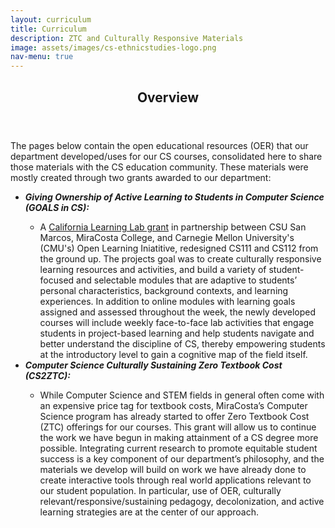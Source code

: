 ```yaml
---
layout: curriculum
title: Curriculum
description: ZTC and Culturally Responsive Materials
image: assets/images/cs-ethnicstudies-logo.png
nav-menu: true
---
```


<!-- Main -->
<div id="main">

<!-- One -->
<section id="one">
	<div class="inner">
		<header class="major">
			<h2>Overview</h2>
		</header>
		<p>The pages below contain the open educational resources (OER) that our department developed/uses for our CS courses, consolidated here to share those materials with the CS education community. These materials were mostly created through two grants awarded to our department:</p>
        <ul>
            <li style="font-weight: bold; font-style: italic;">Giving Ownership of Active Learning to Students in Computer Science (GOALS in CS):</li>
                <ul><li>
                A <a href="https://calearninglab.org/project/giving-ownership-of-active-learning-to-students-in-computer-science/">California Learning Lab grant</a> in partnership between CSU San Marcos, MiraCosta College, and Carnegie Mellon University's (CMU's) Open Learning Iniatitive, redesigned CS111 and CS112 from the ground up. The projects goal was to create culturally responsive learning resources and activities, and build a variety of student-focused and selectable modules that are adaptive to students’ personal characteristics, background contexts, and learning experiences. In addition to online modules with learning goals assigned and assessed throughout the week, the newly developed courses will include weekly face-to-face lab activities that engage students in project-based learning and help students navigate and better understand the discipline of CS, thereby empowering students at the introductory level to gain a cognitive map of the field itself.
                </li></ul>
            <li style="font-weight: bold; font-style: italic;">Computer Science Culturally Sustaining Zero Textbook Cost (CS2ZTC):</li>
                <ul><li>
                While Computer Science and STEM fields in general often come with an expensive price tag for textbook costs, MiraCosta’s Computer Science program has already started to offer Zero Textbook Cost (ZTC) offerings for our courses. This grant will allow us to continue the work we have begun in making attainment of a CS degree more possible. Integrating current research to promote equitable student success is a key component of our department’s philosophy, and the materials we develop will build on work we have already done to create interactive tools through real world applications relevant to our student population. In particular, use of OER, culturally relevant/responsive/sustaining pedagogy, decolonization, and active learning strategies are at the center of our approach.
                </li></ul>
        </ul>
	</div>
</section>

</div>
